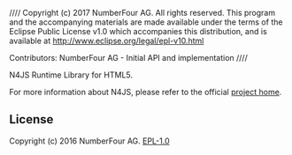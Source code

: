 ////
Copyright (c) 2017 NumberFour AG.
All rights reserved. This program and the accompanying materials
are made available under the terms of the Eclipse Public License v1.0
which accompanies this distribution, and is available at
http://www.eclipse.org/legal/epl-v10.html

Contributors:
  NumberFour AG - Initial API and implementation
////

N4JS Runtime Library for HTML5.

For more information about N4JS, please refer to the official [project home](https://www.eclipse.org/n4js/).

## License

Copyright (c) 2016 NumberFour AG.
[EPL-1.0](http://www.eclipse.org/legal/epl-v10.html)
